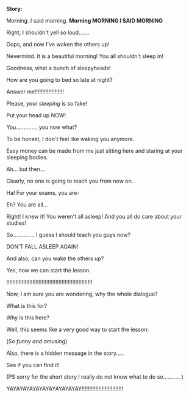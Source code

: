 **Story:**

Morning.                    I said morning.                                  **Morning                  MORNING                  I SAID MORNING**

Right, I shouldn't yell so loud.......

Oops, and now I've woken the others up!

Nevermind. It is a beautiful morning! You all shouldn't sleep in!

Goodness, what a bunch of sleepyheads!

How are you going to bed so late at night?

Answer me!!!!!!!!!!!!!!!!!!!

Please, your *sleeping* is so fake!

Put your head up NOW!

You.............. you now what?

To be honest, I don't feel like waking you anymore.

Easy money can be made from me just sitting here and staring at your sleeping bodies.

Ah... but then...

Clearly, no one is going to teach you from now on.

Ha! For your exams, you are-

Eh? You are all...

Right! I knew it! You weren't all asleep! And you all do care about your studies!

So.............. I guess I should teach you guys now?

DON'T FALL ASLEEP AGAIN!

And also, can you wake the others up?

Yes, now we can start the lesson.

!!!!!!!!!!!!!!!!!!!!!!!!!!!!!!!!!!!!!!!!!!!!!!!!!!!!!!!!

Now, I am sure you are wondering, why the whole dialogue?

  What is this for?

  Why is this here?
 
Well, this seems like a very good way to start the lesson:
  
  (*So funny and amusing*)
  
Also, there is a hidden message in the story.....

See if you can find it!

(PS sorry for the short story I really do not know what to do so............)

YAYAYAYAYAYAYAYAYAYAYAY!!!!!!!!!!!!!!!!!!!!!!!!!!!
